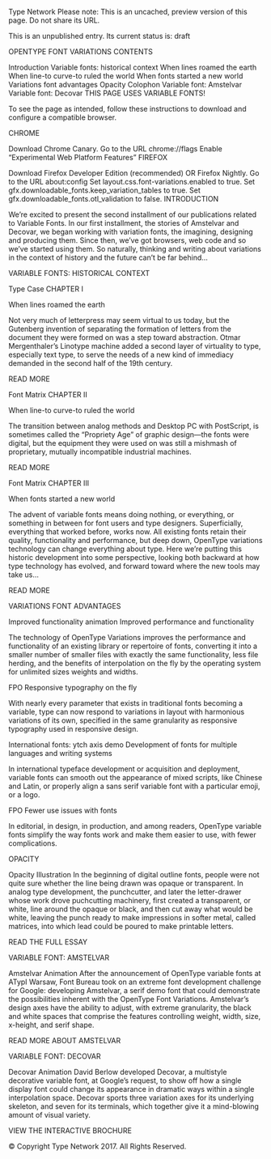Type Network
Please note: This is an uncached, preview version of this page. Do not share its URL.

This is an unpublished entry. Its current status is: draft

OPENTYPE FONT VARIATIONS
CONTENTS

Introduction
Variable fonts: historical context
When lines roamed the earth
When line-to curve-to ruled the world
When fonts started a new world
Variations font advantages
Opacity
Colophon
Variable font: Amstelvar
Variable font: Decovar
THIS PAGE USES VARIABLE FONTS!

To see the page as intended, follow these instructions to download and configure a compatible browser.

CHROME

Download Chrome Canary.
Go to the URL chrome://flags
Enable “Experimental Web Platform Features”
FIREFOX

Download Firefox Developer Edition (recommended) OR Firefox Nightly.
Go to the URL about:config
Set layout.css.font-variations.enabled to true.
Set gfx.downloadable_fonts.keep_variation_tables to true.
Set gfx.downloadable_fonts.otl_validation to false.
INTRODUCTION

We’re excited to present the second installment of our publications related to Variable Fonts. In our first installment, the stories of Amstelvar and Decovar, we began working with variation fonts, the imagining, designing and producing them. Since then, we’ve got browsers, web code and so we’ve started using them. So naturally, thinking and writing about variations in the context of history and the future can’t be far behind...

VARIABLE FONTS: HISTORICAL CONTEXT

Type Case
CHAPTER I

When lines roamed the earth

Not very much of letterpress may seem virtual to us today, but the Gutenberg invention of separating the formation of letters from the document they were formed on was a step toward abstraction. Otmar Mergenthaler’s Linotype machine added a second layer of virtuality to type, especially text type, to serve the needs of a new kind of immediacy demanded in the second half of the 19th century.

READ MORE

Font Matrix
CHAPTER II

When line-to curve-to ruled the world

The transition between analog methods and Desktop PC with PostScript, is sometimes called the “Propriety Age” of graphic design—the fonts were digital, but the equipment they were used on was still a mishmash of proprietary, mutually incompatible industrial machines.

READ MORE

Font Matrix
CHAPTER III

When fonts started a new world

The advent of variable fonts means doing nothing, or everything, or something in between for font users and type designers. Superficially, everything that worked before, works now. All existing fonts retain their quality, functionality and performance, but deep down, OpenType variations technology can change everything about type. Here we’re putting this historic development into some perspective, looking both backward at how type technology has evolved, and forward toward where the new tools may take us...

READ MORE

VARIATIONS FONT ADVANTAGES

Improved functionality animation
Improved performance and functionality

The technology of OpenType Variations improves the performance and functionality of an existing library or repertoire of fonts, converting it into a smaller number of smaller files with exactly the same functionality, less file herding, and the benefits of interpolation on the fly by the operating system for unlimited sizes weights and widths.

FPO
Responsive typography on the fly

With nearly every parameter that exists in traditional fonts becoming a variable, type can now respond to variations in layout with harmonious variations of its own, specified in the same granularity as responsive typography used in responsive design.

International fonts: ytch axis demo
Development of fonts for multiple languages and writing systems

In international typeface development or acquisition and deployment, variable fonts can smooth out the appearance of mixed scripts, like Chinese and Latin, or properly align a sans serif variable font with a particular emoji, or a logo.

FPO
Fewer use issues with fonts

In editorial, in design, in production, and among readers, OpenType variable fonts simplify the way fonts work and make them easier to use, with fewer complications.

OPACITY

Opacity Illustration
In the beginning of digital outline fonts, people were not quite sure whether the line being drawn was opaque or transparent. In analog type development, the punchcutter, and later the letter-drawer whose work drove puchcutting machinery, first created a transparent, or white, line around the opaque or black, and then cut away what would be white, leaving the punch ready to make impressions in softer metal, called matrices, into which lead could be poured to make printable letters.

READ THE FULL ESSAY

VARIABLE FONT: AMSTELVAR

Amstelvar Animation
After the announcement of OpenType variable fonts at ATypI Warsaw, Font Bureau took on an extreme font development challenge for Google: developing Amstelvar, a serif demo font that could demonstrate the possibilities inherent with the OpenType Font Variations. Amstelvar’s design axes have the ability to adjust, with extreme granularity, the black and white spaces that comprise the features controlling weight, width, size, x-height, and serif shape.

READ MORE ABOUT AMSTELVAR

VARIABLE FONT: DECOVAR

Decovar Animation
David Berlow developed Decovar, a multistyle decorative variable font, at Google’s request, to show off how a single display font could change its appearance in dramatic ways within a single interpolation space. Decovar sports three variation axes for its underlying skeleton, and seven for its terminals, which together give it a mind-blowing amount of visual variety.

VIEW THE INTERACTIVE BROCHURE

© Copyright Type Network 2017. All Rights Reserved.